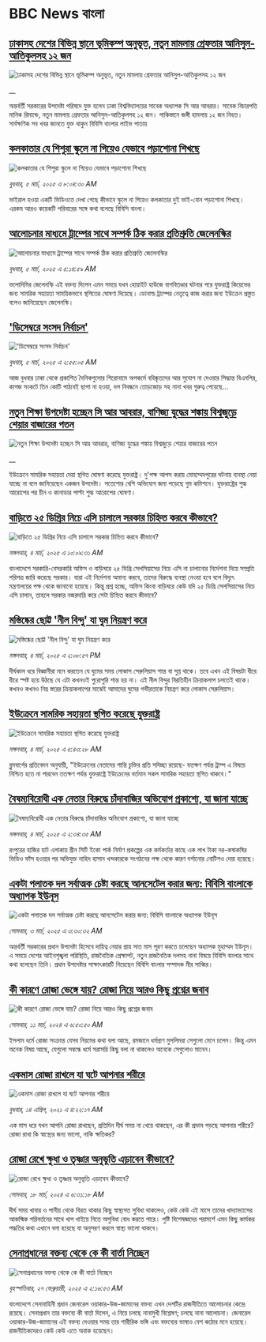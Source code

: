 # BBC News বাংলা## [ঢাকাসহ দেশের বিভিন্ন স্থানে ভূমিকম্প অনুভূত, নতুন মামলায় গ্রেফতার আনিসুল-আতিকুলসহ ১২ জন](https://www.bbc.co.uk/bengali/live/ce8m3pd60x7t?at_campaign=githubrss)![ঢাকাসহ দেশের বিভিন্ন স্থানে ভূমিকম্প অনুভূত, নতুন মামলায় গ্রেফতার আনিসুল-আতিকুলসহ ১২ জন](https://ichef.bbci.co.uk/ace/standard/240/cpsprodpb/3051/live/c51eae20-f98a-11ef-9e61-71ee71f26eb1.jpg)__অন্তর্বর্তী সরকারের উপদেষ্টা পরিষদে যুক্ত হলেন ঢাকা বিশ্ববিদ্যালয়ের সাবেক অধ্যাপক সি আর আবরার। সাবেক বিচারপতি মানিক রিমান্ডে, নতুন মামলায় গ্রেফতার আনিসুল-আতিকুলসহ ১২ জন। পাকিস্তানে জঙ্গী হামলায় ১২ জন নিহত।  সার্বক্ষণিক সব খবর জানতে যুক্ত থাকুন বিবিসি বাংলার লাইভ পাতায়## [কলকাতার যে শিশুরা স্কুলে না গিয়েও যেভাবে পড়াশোনা শিখছে](https://www.bbc.com/bengali/articles/c0q184n810yo?at_campaign=githubrss)![কলকাতার যে শিশুরা স্কুলে না গিয়েও যেভাবে পড়াশোনা শিখছে](https://ichef.bbci.co.uk/ace/standard/240/cpsprodpb/c6ff/live/c1d872b0-f95c-11ef-896e-d7e7fb1719a4.jpg)_বুধবার, ৫ মার্চ, ২০২৫ এ ৮:০৪:৩০ AM_ভাইরাল হওয়া একটি ভিডিওতে দেখা গেছে কীভাবে স্কুলে না গিয়েও কলকাতার দুই ভাই-বোন পড়াশোনা শিখছে। এরকম আরও কয়েকটি পরিবারের সঙ্গে কথা বলেছে বিবিসি বাংলা।## [আলোচনার মাধ্যমে ট্রাম্পের সাথে সম্পর্ক ঠিক করার প্রতিশ্রুতি জেলেনস্কির](https://www.bbc.com/bengali/articles/c99n4j2zl3do?at_campaign=githubrss)![আলোচনার মাধ্যমে ট্রাম্পের সাথে সম্পর্ক ঠিক করার প্রতিশ্রুতি জেলেনস্কির](https://ichef.bbci.co.uk/ace/standard/240/cpsprodpb/46ca/live/1105c960-f970-11ef-9e61-71ee71f26eb1.jpg)_বুধবার, ৫ মার্চ, ২০২৫ এ ৫:১৪:৫৯ AM_ভলোদিমির জেলেনস্কি এই বক্তব্য দিলেন এমন সময়ে যখন হোয়াইট হাউজে বাগবিতণ্ডার ঘটনার পরে যুক্তরাষ্ট্র কিয়েভের জন্য সামরিক সহায়তা সাময়িকভাবে স্থগিতের ঘোষণা দিয়েছে। ডোনাল্ড ট্রাম্পের নেতৃত্বে কাজ করার জন্য ইউক্রেন প্রস্তুত বলেও জানিয়েছেন জেলেনস্কি।## ['ডিসেম্বরে সংসদ নির্বাচন'](https://www.bbc.com/bengali/articles/c1mnz7v7mgzo?at_campaign=githubrss)!['ডিসেম্বরে সংসদ নির্বাচন'](https://ichef.bbci.co.uk/ace/standard/240/cpsprodpb/57cd/live/ebd175f0-f969-11ef-896e-d7e7fb1719a4.jpg)_বুধবার, ৫ মার্চ, ২০২৫ এ ২:৫৫:০৫ AM_আজ বুধবার ঢাকা থেকে প্রকাশিত দৈনিকগুলোর শিরোনামে অপকর্মে বহিষ্কৃতদের আর সুযোগ না দেওয়ার সিদ্ধান্ত বিএনপির, কাগজ সংকটে তিন কোটি পাঠ্যবই ছাপা না হওয়া, দল নিবন্ধনে তোড়জোড় সহ নানা খবর গুরুত্ব পেয়েছে…## [নতুন শিক্ষা উপদেষ্টা হচ্ছেন সি আর আবরার, বাণিজ্য যুদ্ধের শঙ্কায় বিশ্বজুড়ে শেয়ার বাজারের পতন](https://www.bbc.co.uk/bengali/live/cqjdqzg4yk7t?at_campaign=githubrss)![নতুন শিক্ষা উপদেষ্টা হচ্ছেন সি আর আবরার, বাণিজ্য যুদ্ধের শঙ্কায় বিশ্বজুড়ে শেয়ার বাজারের পতন](https://ichef.bbci.co.uk/ace/standard/240/cpsprodpb/ae68/live/d3161bb0-f8e7-11ef-896e-d7e7fb1719a4.jpg)__ইউক্রেনে সামরিক সহায়তা দেয়া স্থগিত ঘোষণা করেছে যুক্তরাষ্ট্র। দু'পক্ষ আপস করায় মোহাম্মদপুরের ঘটনায় ব্যবস্থা নেয়া যাচ্ছে না বলে জানিয়েছেন একজন উপদেষ্টা। সতেশোর বেশি অভিযোগ জমা পড়েছে গুম কমিশনে। যুক্তরাষ্ট্রের শুল্ক আরোপের পর চীন ও কানাডার পাল্টা শুল্ক আরোপের ঘোষণা।## [বাড়িতে ২৫ ডিগ্রির নিচে এসি চালালে সরকার চিহ্নিত করবে কীভাবে?](https://www.bbc.com/bengali/articles/c3vwdl4nvnwo?at_campaign=githubrss)![বাড়িতে ২৫ ডিগ্রির নিচে এসি চালালে সরকার চিহ্নিত করবে কীভাবে?](https://ichef.bbci.co.uk/ace/standard/240/cpsprodpb/05ff/live/b408f570-f8c0-11ef-896e-d7e7fb1719a4.jpg)_মঙ্গলবার, ৪ মার্চ, ২০২৫ এ ১০:০৯:৩১ AM_বাংলাদেশে সরকারি-বেসরকারি অফিস ও বাড়িঘরে ২৫ ডিগ্রি সেলসিয়াসের নিচে এসি না চালানোর নির্দেশনা দিয়ে সম্প্রতি পরিপত্র জারি করেছে সরকার। যারা এই নির্দেশনা অমান্য করবে, তাদের বিরুদ্ধে ব্যবস্থা নেওয়া হবে বলে বিদ্যুৎ মন্ত্রণালয়ের পক্ষ থেকে জানানো হয়েছে। কিন্তু প্রশ্ন হচ্ছে, অফিস কিংবা বাড়িঘরে কেউ যদি ২৫ ডিগ্রি সেলসিয়াসের নিচে এসি চালান, তাহলে সরকার নজরদারি করে সেটা চিহ্নিত করবে কীভাবে?## [মস্তিষ্কের ছোট্ট 'নীল বিন্দু' যা ঘুম নিয়ন্ত্রণ করে](https://www.bbc.com/bengali/articles/cjexn55e9vdo?at_campaign=githubrss)![মস্তিষ্কের ছোট্ট 'নীল বিন্দু' যা ঘুম নিয়ন্ত্রণ করে](https://ichef.bbci.co.uk/ace/standard/240/cpsprodpb/b185/live/916b3950-e2eb-11ef-bd1b-d536627785f2.jpg)_মঙ্গলবার, ৪ মার্চ, ২০২৫ এ ২:০৮:৫৭ PM_দীর্ঘকাল ধরে বিজ্ঞানীরা মনে করতেন যে ঘুমের সময় লোকাস সেরুলিয়াস শান্ত বা সুপ্ত থাকে। তবে এখন এই বিষয়টা ধীরে ধীরে স্পষ্ট হয়ে উঠছে যে এটা কখনওই পুরোপুরি শান্ত হয় না। এই নীল বিন্দুর বিরতিহীন ক্রিয়াকলাপ চলতেই থাকে। কখনও কখনও নিম্ন স্তরের ক্রিয়াকলাপের মাঝেই আমাদের ঘুমের গভীরতাকে নিয়ন্ত্রণ করে লোকাস সেরুলিয়াস।## [ইউক্রেনে সামরিক সহায়তা স্থগিত করেছে যুক্তরাষ্ট্র](https://www.bbc.com/bengali/articles/c74kwlm12zjo?at_campaign=githubrss)![ইউক্রেনে সামরিক সহায়তা স্থগিত করেছে যুক্তরাষ্ট্র](https://ichef.bbci.co.uk/ace/standard/240/cpsprodpb/6a02/live/b983b500-f8aa-11ef-9e61-71ee71f26eb1.jpg)_মঙ্গলবার, ৪ মার্চ, ২০২৫ এ ৫:৪৩:২৮ AM_ব্লুমবার্গের প্রতিবেদন অনুযায়ী, "ইউক্রেনের নেতাদের শান্তি চুক্তির প্রতি সদিচ্ছা রয়েছে- যতক্ষণ পর্যন্ত ট্রাম্প এ বিষয়ে নিশ্চিত হতে না পারবেন ততক্ষণ পর্যন্ত যুক্তরাষ্ট্রে ইউক্রেনের বর্তমান সকল সামরিক সহায়তা স্থগিত থাকবে।"## [বৈষম্যবিরোধী এক নেতার বিরুদ্ধে  চাঁদাবাজির অভিযোগ প্রকাশ্যে, যা জানা যাচ্ছে](https://www.bbc.com/bengali/articles/c7890vz7rlno?at_campaign=githubrss)![বৈষম্যবিরোধী এক নেতার বিরুদ্ধে  চাঁদাবাজির অভিযোগ প্রকাশ্যে, যা জানা যাচ্ছে](https://ichef.bbci.co.uk/ace/standard/240/cpsprodpb/c73c/live/1c2c2060-f82f-11ef-a8b4-b37546a32a57.jpg)_মঙ্গলবার, ৪ মার্চ, ২০২৫ এ ২:৩৪:৩৫ AM_রংপুরের হাজির হাট এলাকায় গ্রীন সিটি ইকো পার্ক নির্মাণ প্রকল্পের এক কর্মকর্তার কাছে এক লাখ টাকা দর-কষাকষির ভিডিও ফাঁস হওয়ার পর  অভিযুক্ত নাহিদ হাসান খন্দকারকে সংগঠনের পক্ষ থেকে কারণ দর্শানোর নোটিশও দেয়া হয়েছে।## [একটা পলাতক দল সর্বাত্মক চেষ্টা করছে আনসেটেল করার জন্য:  বিবিসি বাংলাকে অধ্যাপক ইউনূস ](https://www.bbc.com/bengali/articles/cn4yy9gr8dlo?at_campaign=githubrss)![একটা পলাতক দল সর্বাত্মক চেষ্টা করছে আনসেটেল করার জন্য:  বিবিসি বাংলাকে অধ্যাপক ইউনূস ](https://ichef.bbci.co.uk/ace/standard/240/cpsprodpb/62c1/live/00c95a20-f5bb-11ef-896e-d7e7fb1719a4.jpg)_সোমবার, ৩ মার্চ, ২০২৫ এ ৩:৩০:৩২ AM_অন্তর্বর্তী সরকারের প্রধান উপদেষ্টা হিসেবে দায়িত্ব নেয়ার প্রায় সাত মাস পূরণ করতে চলেছেন অধ্যাপক মুহাম্মদ ইউনূস। এ সময়ে দেশের আইনশৃঙ্খলা পরিস্থিতি, রাজনৈতিক প্রেক্ষাপট, নতুন রাজনৈতিক দলসহ নানা বিষয়ে বিবিসি বাংলার সাথে কথা বলেছেন তিনি। প্রধান উপদেষ্টার সাক্ষাৎকারটি নিয়েছেন বিবিসি বাংলার সম্পাদক মীর সাব্বির।## [কী কারণে রোজা ভেঙ্গে যায়? রোজা নিয়ে আরও কিছু প্রশ্নের জবাব](https://www.bbc.com/bengali/articles/czrzdj2y03lo?at_campaign=githubrss)![কী কারণে রোজা ভেঙ্গে যায়? রোজা নিয়ে আরও কিছু প্রশ্নের জবাব](https://ichef.bbci.co.uk/ace/standard/240/cpsprodpb/c195/live/fc7a2c10-dc7a-11ee-8f28-259790e80bba.jpg)_সোমবার, ১১ মার্চ, ২০২৪ এ ৬:৫০:৫০ AM_ইসলাম ধর্মে রোজা সংক্রান্ত যেসব নিয়মের কথা বলা আছে, রমজানে ধর্মপ্রাণ মুসলিমরা সেগুলো মেনে চলেন। কিন্তু এমন অনেক বিষয় আছে, যেগুলো সম্বন্ধে ধর্মে সরাসরি কিছু বলা না থাকলেও অনেকে সেগুলোও মানেন।## [একমাস রোজা রাখলে যা ঘটে আপনার শরীরে](https://www.bbc.com/bengali/news-44111398?at_campaign=githubrss)![একমাস রোজা রাখলে যা ঘটে আপনার শরীরে](https://ichef.bbci.co.uk/ace/standard/240/cpsprodpb/CA0A/production/_106822715_gettyimages-541284296.jpg)_বুধবার, ১৪ এপ্রিল, ২০২১ এ ৪:২২:১৭ AM_এক মাস ধরে যখন আপনি রোজা রাখছেন, প্রতিদিন দীর্ঘ সময় না খেয়ে থাকছেন, এর কী প্রভাব পড়ছে আপনার শরীরে? রোজা রাখা কি স্বাস্থ্যের জন্য ভালো, নাকি ক্ষতিকর?## [রোজা রেখে ক্ষুধা ও তৃষ্ণার অনুভূতি এড়াবেন কীভাবে? ](https://www.bbc.com/bengali/articles/cz4z9z0v375o?at_campaign=githubrss)![রোজা রেখে ক্ষুধা ও তৃষ্ণার অনুভূতি এড়াবেন কীভাবে? ](https://ichef.bbci.co.uk/ace/standard/240/cpsprodpb/b11a/live/74c16160-e050-11ee-9410-0f893255c2a0.jpg)_সোমবার, ১৮ মার্চ, ২০২৪ এ ৬:৩১:১৮ AM_দীর্ঘ সময় খাবার ও পানীয় থেকে বিরত থাকার কিছু স্বাস্থ্যগত সুবিধা থাকলেও, কেউ কেউ এই মাসে তাদের খাদ্যাভ্যাসের আকস্মিক পরিবর্তনের সাথে খাপ খাইয়ে নিতে অসুবিধা বোধ করতে পারে। পুষ্টি বিশেষজ্ঞদের পরামর্শে এমন কিছু কার্যকর পদ্ধতির কথা এখানে বলা হয়েছে যা অনুসরণ করলে স্বাস্থ্য ভালো থাকবে।## [সেনাপ্রধানের বক্তব্য থেকে কে কী বার্তা নিচ্ছেন](https://www.bbc.com/bengali/articles/cx2rmvxz2d8o?at_campaign=githubrss)![সেনাপ্রধানের বক্তব্য থেকে কে কী বার্তা নিচ্ছেন](https://ichef.bbci.co.uk/ace/standard/240/cpsprodpb/86f9/live/ca3a6c50-f467-11ef-aeb3-bb556fdec0fe.png)_বৃহস্পতিবার, ২৭ ফেব্রুয়ারী, ২০২৫ এ ২:১৬:৫৩ AM_বাংলাদেশে সেনাবাহিনী প্রধান জেনারেল ওয়াকার-উজ-জামানের বক্তব্য এখন দেশটির রাজনীতিতে আলোচনার কেন্দ্রে রয়েছে। সেনাপ্রধান তার বক্তব্যে কী বার্তা দিলেন, এ নিয়ে চলছে নানামুখী বিশ্লেষণ; চলছে নানা আলোচনা। জেনারেল ওয়াকার-উজ-জামানের এই বক্তব্য দেওয়ার সময় তার শারীরিক ভঙ্গি এবং বক্তব্যের ভাষাও বেশ কঠোর মনে হয়েছে। রাজনীতিকদেরও কেউ কেউ এতে  অবাক হয়েছেন।